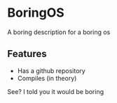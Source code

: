 # BoringOS
A boring description for a boring os


## Features
 - Has a github repository
 - Compiles (in theory)
 
 See? I told you it would be boring
 
